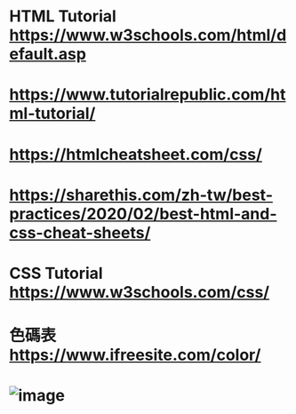 # HTML Tutorial  https://www.w3schools.com/html/default.asp
# https://www.tutorialrepublic.com/html-tutorial/
# https://htmlcheatsheet.com/css/
# https://sharethis.com/zh-tw/best-practices/2020/02/best-html-and-css-cheat-sheets/
# CSS Tutorial  https://www.w3schools.com/css/
# 色碼表  https://www.ifreesite.com/color/
# ![image](https://github.com/benson1231/basic_html_css/assets/144930897/5eb3fdac-63a0-4a37-ae66-97c82077df58)

